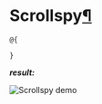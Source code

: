 # Scrollspy[¶](https://getbootstrap.com/docs/4.3/components/scrollspy/)

> 

```cshtml
@{

}
```

***result:***

![Scrollspy demo](../../demo/scrollspy-demo.jpg)
